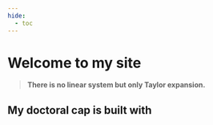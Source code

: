```yaml
---
hide:
  - toc
---
```

# Welcome to my site

> **There is no linear system but only Taylor expansion.**

## My doctoral cap is built with

<script src="//cdn.wordart.com/wordart.min.js" async defer></script>
<div style="width: 700px; height: 700px;" data-wordart-src="//cdn.wordart.com/json/p3940eelams4" data-wordart-show-attribution></div>
